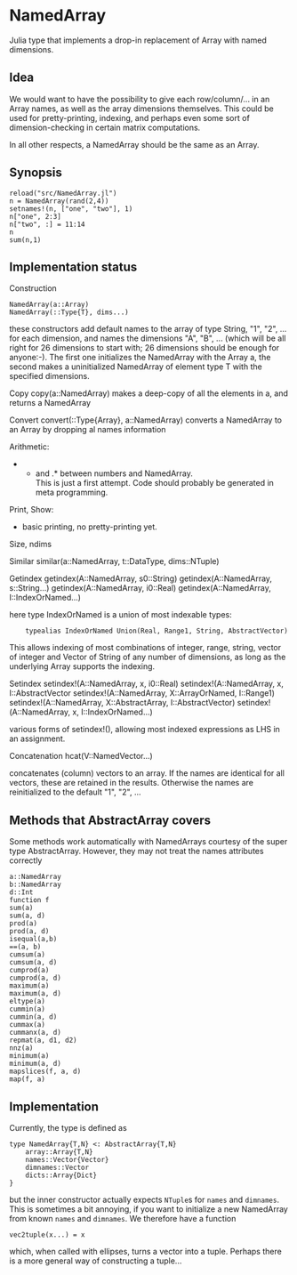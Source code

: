 NamedArray
==========

Julia type that implements a drop-in replacement of Array with named dimensions. 

Idea
----

We would want to have the possibility to give each row/column/... in
an Array names, as well as the array dimensions themselves.  This
could be used for pretty-printing, indexing, and perhaps even some
sort of dimension-checking in certain matrix computations.

In all other respects, a NamedArray should be the same as an Array. 

Synopsis
--------

    reload("src/NamedArray.jl")
    n = NamedArray(rand(2,4))
    setnames!(n, ["one", "two"], 1) 
    n["one", 2:3]
    n["two", :] = 11:14
    n
    sum(n,1)
    
Implementation status
---------------------

Construction

    NamedArray(a::Array)
    NamedArray(::Type{T}, dims...)

these constructors add default names to the array of type String, "1",
"2", ... for each dimension, and names the dimensions "A", "B",
... (which will be all right for 26 dimensions to start with; 26
dimensions should be enough for anyone:-).  The first one initializes
the NamedArray with the Array a, the second makes a uninitialized
NamedArray of element type T with the specified dimensions. 

Copy
	copy(a::NamedArray)
makes a deep-copy of all the elements in a, and returns a NamedArray

Convert
	convert(::Type{Array}, a::NamedArray)
converts a NamedArray to an Array by dropping al names information

Arithmetic:
 - * and .* between numbers and NamedArray.  
This is just a first attempt.  Code should probably be generated in
meta programming. 

Print, Show:
 - basic printing, no pretty-printing yet. 

Size, ndims

Similar
	similar(a::NamedArray, t::DataType, dims::NTuple)

Getindex
	getindex(A::NamedArray, s0::String)
	getindex(A::NamedArray, s::String...)
	getindex(A::NamedArray, i0::Real) 
	getindex(A::NamedArray, I::IndexOrNamed...)

here type IndexOrNamed is a union of most indexable types:

     	typealias IndexOrNamed Union(Real, Range1, String, AbstractVector)

This allows indexing of most combinations of integer, range, string,
vector of integer and Vector of String of any number of dimensions, as
long as the underlying Array supports the indexing. 

Setindex
	setindex!(A::NamedArray, x, i0::Real)
	setindex!(A::NamedArray, x, I::AbstractVector 
	setindex!(A::NamedArray, X::ArrayOrNamed, I::Range1)
	setindex!(A::NamedArray, X::AbstractArray, I::AbstractVector)
	setindex!(A::NamedArray, x, I::IndexOrNamed...)

various forms of setindex!(), allowing most indexed expressions as LHS
in an assignment. 

Concatenation
	hcat(V::NamedVector...)

concatenates (column) vectors to an array.  If the names are identical
for all vectors, these are retained in the results.  Otherwise
the names are reinitialized to the default "1", "2", ...

Methods that AbstractArray covers
---------------------------

Some methods work automatically with NamedArrays courtesy of the super
type AbstractArray.  However, they may not treat the names attributes
correctly

	a::NamedArray
	b::NamedArray
	d::Int
	function f
	sum(a)
	sum(a, d)
	prod(a)
	prod(a, d)
	isequal(a,b)
	==(a, b)
	cumsum(a)
	cumsum(a, d)
	cumprod(a)
	cumprod(a, d)
	maximum(a)
	maximum(a, d)
	eltype(a)
	cummin(a)
	cummin(a, d)
	cummax(a)
	cummanx(a, d)
	repmat(a, d1, d2)
	nnz(a)
	minimum(a)
	minimum(a, d)
	mapslices(f, a, d)
	map(f, a)

Implementation
------------

Currently, the type is defined as

    type NamedArray{T,N} <: AbstractArray{T,N}
        array::Array{T,N}
        names::Vector{Vector}
        dimnames::Vector
        dicts::Array{Dict}
    }

but the inner constructor actually expects `NTuple`s for `names` and
`dimnames`.  This is sometimes a bit annoying, if you want to
initialize a new NamedArray from known `names` and `dimnames`.  We
therefore have a function

    vec2tuple(x...) = x

which, when called with ellipses, turns a vector into a tuple.
Perhaps there is a more general way of constructing a tuple...
